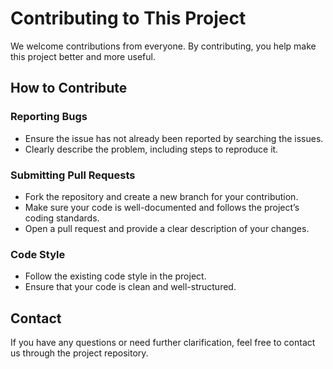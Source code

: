 # Contributing to This Project

We welcome contributions from everyone. By contributing, you help make this project better and more useful.

## How to Contribute

### Reporting Bugs
- Ensure the issue has not already been reported by searching the issues.
- Clearly describe the problem, including steps to reproduce it.

### Submitting Pull Requests
- Fork the repository and create a new branch for your contribution.
- Make sure your code is well-documented and follows the project’s coding standards.
- Open a pull request and provide a clear description of your changes.

### Code Style
- Follow the existing code style in the project.
- Ensure that your code is clean and well-structured.

## Contact
If you have any questions or need further clarification, feel free to contact us through the project repository.

